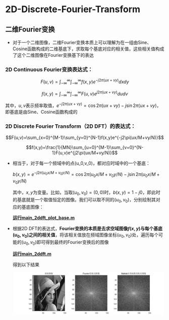 # 2D-Discrete-Fourier-Transform

## 二维Fourier变换

- 对于一个二维图像，二维Fourier变换本质上可以理解为在一组由Sine、Cosine函数构成的二维基底下，求取每个基底对应的相关值，这些相关值构成了这个二维图像在Fourier变换基下的表达

### 2D Continuous Fourier变换表达式：

$$F(u,v)=\int_{-\infty}^{\infty}\int_{-\infty}^{\infty}f(x,y)e^{-j2\pi(ux+vy)}dxdy$$

$$f(x,y)=\int_{-\infty}^{\infty}\int_{-\infty}^{\infty}F(u,v)e^{j2\pi(ux+vy)}dudv$$

其中，$u,v$表示频率取值，$e^{-j2\pi(ux+vy)}=\cos2\pi(ux+vy)-j\sin 2\pi(ux+vy)$，即基底是由Sine、Cosine函数构成的

### 2D Discrete Fourier Transform（2D DFT）的表达式：

$$F(u,v)=\sum_{x=0}^{M-1}\sum_{y=0}^{N-1}f(x,y)e^{-j2\pi(ux/M+vy/N)}$$

$$f(x,y)=\frac{1}{MN}\sum_{u=0}^{M-1}\sum_{v=0}^{N-1}F(u,v)e^{j2\pi(ux/M+vy/N)}$$

- 相当于，对于每一个频域中的点(u_0,v_0)，都对应时域中的一个基底：

  $b(x,y)=e^{-j2\pi(u_0x/M+v_0y/N)}=\cos2\pi(u_0x/M+v_0y/N)-j\sin2\pi(u_0x/M+v_0y/N)$

  其中，$x,y$为变量。比如，当取$(u_0,v_0)=(0,0)$时，$b(x,y)=1-j0$，即此时的基底就是一个取值恒定的图像。我们可以取不同的$(u_0,v_0)$，分别绘制其对应的基底图像：

  <u>**运行main_2ddft_plot_base.m**</u>

- 根据2D DFT的表达式，**Fourier变换的本质是去求空域图像$f(x,y)$与每个基底$(u_0,v_0)$之间的相关值**，将该相关值放在频域图像坐标$(u_0,v_0)$处，遍历每个可能的$(u_0,v_0)$即可得到最终的Fourier变换后的图像

  <u>**运行main_2ddft.m**</u>

  得到以下结果

  ![result](result.jpg)

